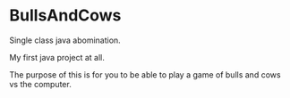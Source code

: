 # BullsAndCows

Single class java abomination.

My first java project at all.

The purpose of this is for you to be able to play a game of bulls and cows vs the computer.
